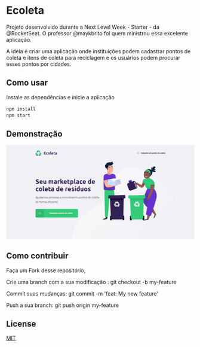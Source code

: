 # Ecoleta

Projeto desenvolvido durante a Next Level Week - Starter - da @RocketSeat.
O professor @maykbrito foi quem ministrou essa excelente aplicação.

A ideia é criar uma aplicação onde instituições podem cadastrar pontos de coleta e itens de coleta para reciclagem e os usuários podem procurar esses pontos por cidades.

## Como usar

Instale as dependências e inicie a aplicação

```bash
npm install
npm start
```

## Demonstração

![Demonstração da aplicação](demo/Ecoleta.gif)



## Como contribuir

Faça um Fork desse repositório,

Crie uma branch com a sua modificação : git checkout -b my-feature

Commit suas mudanças: git commit -m 'feat: My new feature'

Push a sua branch: git push origin my-feature

## License
[MIT](https://choosealicense.com/licenses/mit/)